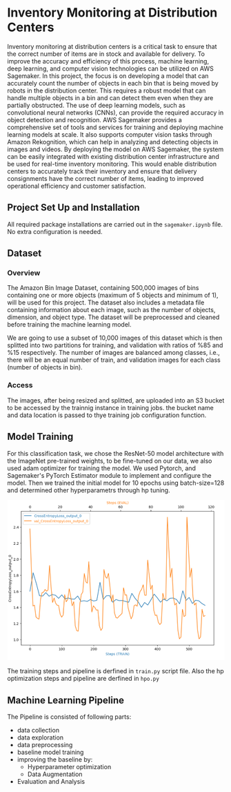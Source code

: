 # Inventory Monitoring at Distribution Centers

Inventory monitoring at distribution centers is a critical task to ensure that the correct number of items are in stock and available for delivery. To improve the accuracy and efficiency of this process, machine learning, deep learning, and computer vision technologies can be utilized on AWS Sagemaker. In this project, the focus is on developing a model that can accurately count the number of objects in each bin that is being moved by robots in the distribution center. This requires a robust model that can handle multiple objects in a bin and can detect them even when they are partially obstructed. The use of deep learning models, such as convolutional neural networks (CNNs), can provide the required accuracy in object detection and recognition. AWS Sagemaker provides a comprehensive set of tools and services for training and deploying machine learning models at scale. It also supports computer vision tasks through Amazon Rekognition, which can help in analyzing and detecting objects in images and videos. By deploying the model on AWS Sagemaker, the system can be easily integrated with existing distribution center infrastructure and be used for real-time inventory monitoring. This would enable distribution centers to accurately track their inventory and ensure that delivery consignments have the correct number of items, leading to improved operational efficiency and customer satisfaction.

## Project Set Up and Installation
All required package installations are carried out in the `sagemaker.ipynb` file. No extra configuration is needed.

## Dataset

### Overview
The Amazon Bin Image Dataset, containing 500,000 images of bins containing one or more objects (maximum of 5 objects and minimum of 1), will be used for this project. The dataset also includes a metadata file containing information about each image, such as the number of objects, dimension, and object type. The dataset will be preprocessed and cleaned before training the machine learning model.

We are going to use a subset of 10,000 images of this dataset which is then splitted into two partitions for training, and validation with ratios of  %85 and %15 respectively. The number of images are balanced among classes, i.e., there will be an equal number of train, and validation images for each class (number of objects in bin). 


### Access
The images, after being resized and splitted, are uploaded into an S3 bucket to be accessed by the trainnig instance in training jobs. the bucket name and data location is passed to thye training job configuration function.

## Model Training
For this classification task, we chose the ResNet-50 model architecture with the ImageNet pre-trained weights, to be fine-tuned on our data, we also used adam optimizer for training the model. We used Pytorch, and Sagemaker's PyTorch Estimator module to implement and configure the model. Then we trained the initial model for 10 epochs using batch-size=128 and determined other hyperparametrs through hp tuning.


![debugger](debugger.png)


The training steps and pipeline is derfined in `train.py` script file. Also the hp optimization steps and pipeline are derfined in `hpo.py` 

## Machine Learning Pipeline
The Pipeline is consisted of following parts:

- data collection
- data exploration
- data preprocessing
- baseline model training
- improving the baseline by:
    - Hyperparameter optimization
    - Data Augmentation
- Evaluation and Analysis

